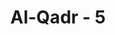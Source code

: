 ---
title: "Al-Qadr - 5"
no: 5
arabic_no: ٥
ayah: سَلٰمٌ ۛهِيَ حَتّٰى مَطْلَعِ الْفَجْرِ ࣖ
translation: "Sejahteralah (malam itu) sampai terbit fajar."
tafsir: "Dalam ayat ini, Allah menyatakan bahwa malam tersebut dipenuhi kebajikan dan keberkahan dari permulaan sampai terbit fajar, karena turunnya Al-Qur'an yang disaksikan oleh para malaikat ketika Allah melapangkan dada Nabi-Nya dan memudahkan jalan untuk menyampaikan petunjuk serta bimbingan kepada umatnya."
---